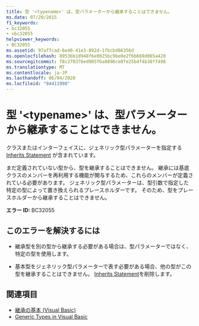 ```yaml
---
title: 型 '<typename>' は、型パラメーターから継承することはできません。
ms.date: 07/20/2015
f1_keywords:
- bc32055
- vbc32055
helpviewer_keywords:
- BC32055
ms.assetid: 97af7cad-6e40-41e3-892d-1fbcbd86356d
ms.openlocfilehash: 8953bb1d948f6e0025bc9be0e2f6b669d065a420
ms.sourcegitcommit: f8c270376ed905f6a8896ce0fe25b4f4b38ff498
ms.translationtype: MT
ms.contentlocale: ja-JP
ms.lasthandoff: 06/04/2020
ms.locfileid: "84411998"
---
```

# <a name="type-typename-cannot-inherit-from-a-type-parameter"></a>型 '\<typename>' は、型パラメーターから継承することはできません。
クラスまたはインターフェイスに、ジェネリック型パラメーターを指定する [Inherits Statement](../language-reference/statements/inherits-statement.md) が含まれています。  
  
 まだ定義されていない型から、型を継承することはできません。 継承には基底クラスのメンバーを再利用する機能が関与するため、これらのメンバーが定義されている必要があります。 ジェネリック型パラメーターは、型引数で指定した特定の型によって置き換えられるプレースホルダーです。 そのため、型をプレースホルダーから継承することはできません。  
  
 **エラー ID:** BC32055  
  
## <a name="to-correct-this-error"></a>このエラーを解決するには  
  
- 継承型を別の型から継承する必要がある場合は、型パラメーターではなく、特定の型を使用します。  
  
- 基本型をジェネリック型パラメーターで表す必要がある場合、他の型がこの型を継承することはできません。 [Inherits Statement](../language-reference/statements/inherits-statement.md)を削除します。  
  
## <a name="see-also"></a>関連項目

- [継承の基本 (Visual Basic)](../programming-guide/language-features/objects-and-classes/inheritance-basics.md)
- [Generic Types in Visual Basic](../programming-guide/language-features/data-types/generic-types.md)
